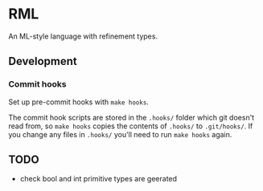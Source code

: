 # RML

An ML-style language with refinement types.

## Development

### Commit hooks

Set up pre-commit hooks with `make hooks`.

The commit hook scripts are stored in the `.hooks/` folder
which git doesn't read from,
so `make hooks` copies the contents of `.hooks/` to `.git/hooks/`.
If you change any files in `.hooks/` you'll need to run `make hooks` again.

## TODO

- check bool and int primitive types are geerated
